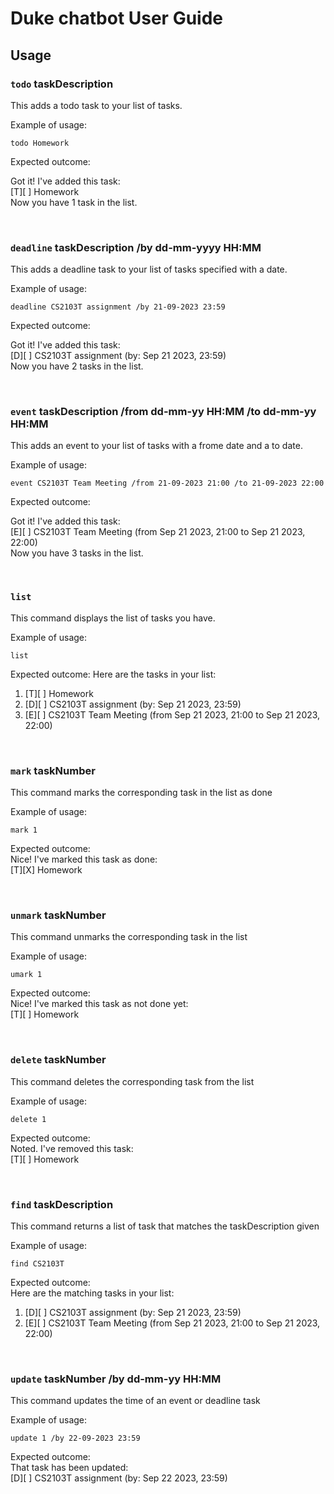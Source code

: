 # Duke chatbot User Guide


## Usage

### `todo` taskDescription

This adds a todo task to your list of tasks.

Example of usage: 

`todo Homework`

Expected outcome:

Got it! I've added this task:  
[T][ ] Homework  
Now you have 1 task in the list.  

 <br />

### `deadline` taskDescription /by dd-mm-yyyy HH:MM

This adds a deadline task to your list of tasks specified with a date.

Example of usage: 

`deadline CS2103T assignment /by 21-09-2023 23:59`

Expected outcome:

Got it! I've added this task:  
[D][ ] CS2103T assignment (by: Sep 21 2023, 23:59)  
Now you have 2 tasks in the list.  

 <br />

### `event` taskDescription /from dd-mm-yy HH:MM /to dd-mm-yy HH:MM

This adds an event to your list of tasks with a frome date and a to date.

Example of usage: 

`event CS2103T Team Meeting /from 21-09-2023 21:00 /to 21-09-2023 22:00`

Expected outcome:

Got it! I've added this task:  
[E][ ] CS2103T Team Meeting (from Sep 21 2023, 21:00 to Sep 21 2023, 22:00)  
Now you have 3 tasks in the list.  

 <br />

### `list`

This command displays the list of tasks you have.

Example of usage: 

`list`

Expected outcome:
Here are the tasks in your list:   
1. [T][ ] Homework  
2. [D][ ] CS2103T assignment (by: Sep 21 2023, 23:59)  
3. [E][ ] CS2103T Team Meeting (from Sep 21 2023, 21:00 to Sep 21 2023, 22:00)  

 <br />

### `mark` taskNumber

This command marks the corresponding task in the list as done

Example of usage: 

`mark 1`

Expected outcome:  
Nice! I've marked this task as done:  
[T][X] Homework  

 <br />

### `unmark` taskNumber

This command unmarks the corresponding task in the list

Example of usage: 

`umark 1`

Expected outcome:  
Nice! I've marked this task as not done yet:  
[T][ ] Homework  

 <br />

### `delete` taskNumber

This command deletes the corresponding task from the list

Example of usage: 

`delete 1`

Expected outcome:  
Noted. I've removed this task:  
[T][ ] Homework  

 <br />

### `find` taskDescription

This command returns a list of task that matches the taskDescription given

Example of usage: 

`find CS2103T`

Expected outcome:  
Here are the matching tasks in your list:  
1. [D][ ] CS2103T assignment (by: Sep 21 2023, 23:59)  
2. [E][ ] CS2103T Team Meeting (from Sep 21 2023, 21:00 to Sep 21 2023, 22:00)  

 <br />

### `update` taskNumber /by dd-mm-yy HH:MM

This command updates the time of an event or deadline task

Example of usage: 

`update 1 /by 22-09-2023 23:59`

Expected outcome:  
That task has been updated:  
[D][ ] CS2103T assignment (by: Sep 22 2023, 23:59)  
